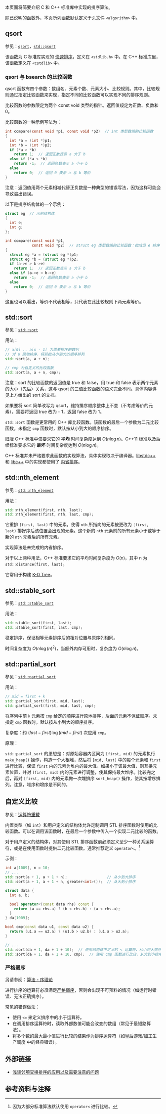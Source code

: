 本页面将简要介绍 C 和 C++ 标准库中实现的排序算法。

除已说明的函数外，本页所列函数默认定义于头文件 `<algorithm>` 中。

## qsort

参见：[`qsort`](https://zh.cppreference.com/w/c/algorithm/qsort)，[`std::qsort`](https://zh.cppreference.com/w/cpp/algorithm/qsort)

该函数为 C 标准库实现的 [快速排序](./quick-sort.md)，定义在 `<stdlib.h>` 中。在 C++ 标准库里，该函数定义在 `<cstdlib>` 中。

### qsort 与 bsearch 的比较函数

qsort 函数有四个参数：数组名、元素个数、元素大小、比较规则。其中，比较规则通过指定比较函数来实现，指定不同的比较函数可以实现不同的排序规则。

比较函数的参数限定为两个 const void 类型的指针。返回值规定为正数、负数和 0。

比较函数的一种示例写法为：

```c
int compare(const void *p1, const void *p2)  // int 类型数组的比较函数
{
  int *a = (int *)p1;
  int *b = (int *)p2;
  if (*a > *b)
    return 1;  // 返回正数表示 a 大于 b
  else if (*a < *b)
    return -1;  // 返回负数表示 a 小于 b
  else
    return 0;  // 返回 0 表示 a 与 b 等价
}
```

注意：返回值用两个元素相减代替正负数是一种典型的错误写法，因为这样可能会导致溢出错误。

以下是排序结构体的一个示例：

```c
struct eg  // 示例结构体
{
  int e;
  int g;
};

int compare(const void *p1,
            const void *p2)  // struct eg 类型数组的比较函数：按成员 e 排序
{
  struct eg *a = (struct eg *)p1;
  struct eg *b = (struct eg *)p2;
  if (a->e > b->e)
    return 1;  // 返回正数表示 a 大于 b
  else if (a->e < b->e)
    return -1;  // 返回负数表示 a 小于 b
  else
    return 0;  // 返回 0 表示 a 与 b 等价
}
```

这里也可以看出，等价不代表相等，只代表在此比较规则下两元素等价。

## std::sort

参见：[`std::sort`](https://zh.cppreference.com/w/cpp/algorithm/sort)

用法：

```cpp
// a[0] .. a[n - 1] 为需要排序的数列
// 对 a 原地排序，将其按从小到大的顺序排列
std::sort(a, a + n);

// cmp 为自定义的比较函数
std::sort(a, a + n, cmp);
```

注意：sort 的比较函数的返回值是 true 和 false，用 true 和 false 表示两个元素的大小（先后）关系，这与 qsort 的三值比较函数的语义完全不同。具体内容详见上方给出的 sort 的文档。

如果要将 sort 简单改写为 qsort，维持排序顺序整体上不变（不考虑等价的元素），需要将返回 true 改为 - 1，返回 false 改为 1。

`std::sort` 函数是更常用的 C++ 库比较函数。该函数的最后一个参数为二元比较函数，未指定 `cmp` 函数时，默认按从小到大的顺序排序。

旧版 C++ 标准中仅要求它的 **平均** 时间复杂度达到 $O(n\log n)$。C++11 标准以及后续标准要求它的 **最坏** 时间复杂度达到 $O(n\log n)$。

C++ 标准并未严格要求此函数的实现算法，具体实现取决于编译器。[libstdc++](https://github.com/mirrors/gcc/blob/master/libstdc++-v3/include/bits/stl_algo.h) 和 [libc++](http://llvm.org/svn/llvm-project/libcxx/trunk/include/algorithm) 中的实现都使用了 [内省排序](./quick-sort.md#内省排序)。

## std::nth\_element

参见：[`std::nth_element`](https://zh.cppreference.com/w/cpp/algorithm/nth_element)

用法：

```cpp
std::nth_element(first, nth, last);
std::nth_element(first, nth, last, cmp);
```

它重排 `[first, last)` 中的元素，使得 `nth` 所指向的元素被更改为 `[first, last)` 排好序后该位置会出现的元素。这个新的 `nth` 元素前的所有元素小于或等于新的 `nth` 元素后的所有元素。

实现算法是未完成的内省排序。

对于以上两种用法，C++ 标准要求它的平均时间复杂度为 $O(n)$，其中 n 为 `std::distance(first, last)`。

它常用于构建 [K-D Tree](../ds/kdt.md)。

## std::stable\_sort

参见：[`std::stable_sort`](https://zh.cppreference.com/w/cpp/algorithm/stable_sort)

用法：

```cpp
std::stable_sort(first, last);
std::stable_sort(first, last, cmp);
```

稳定排序，保证相等元素排序后的相对位置与原序列相同。

时间复杂度为 $O(n\log (n)^2)$，当额外内存可用时，复杂度为 $O(n\log n)$。

## std::partial\_sort

参见：[`std::partial_sort`](https://zh.cppreference.com/w/cpp/algorithm/partial_sort)

用法：

```cpp
// mid = first + k
std::partial_sort(first, mid, last);
std::partial_sort(first, mid, last, cmp);
```

将序列中前 `k` 元素按 `cmp` 给定的顺序进行原地排序，后面的元素不保证顺序。未指定 `cmp` 函数时，默认按从小到大的顺序排序。

复杂度：约 $(\mathit{last}-\mathit{first})\log(\mathit{mid}-\mathit{first})$ 次应用 `cmp`。

原理：

`std::partial_sort` 的思想是：对原始容器内区间为 `[first, mid)` 的元素执行 `make_heap()` 操作，构造一个大根堆，然后将 `[mid, last)` 中的每个元素和 `first` 进行比较，保证 `first` 内的元素为堆内的最大值。如果小于该最大值，则互换元素位置，并对 `[first, mid)` 内的元素进行调整，使其保持最大堆序。比较完之后，再对 `[first, mid)` 内的元素做一次堆排序 `sort_heap()` 操作，使其按增序排列。注意，堆序和增序是不同的。

## 自定义比较

参见：[运算符重载](https://zh.cppreference.com/w/cpp/language/operators)

内置类型（如 `int`）和用户定义的结构体允许定制调用 STL 排序函数时使用的比较函数。可以在调用该函数时，在最后一个参数中传入一个实现二元比较的函数。

对于用户定义的结构体，对其使用 STL 排序函数前必须定义至少一种关系运算符，或是在使用函数时提供二元比较函数。通常推荐定义 `operator<`。[^note1]

示例：

```cpp
int a[1009], n = 10;
// ...
std::sort(a + 1, a + 1 + n);                  // 从小到大排序
std::sort(a + 1, a + 1 + n, greater<int>());  // 从大到小排序
```

```cpp
struct data {
  int a, b;

  bool operator<(const data rhs) const {
    return (a == rhs.a) ? (b < rhs.b) : (a < rhs.a);
  }
} da[1009];

bool cmp(const data u1, const data u2) {
  return (u1.a == u2.a) ? (u1.b > u2.b) : (u1.a > u2.a);
}

// ...
std::sort(da + 1, da + 1 + 10);  // 使用结构体中定义的 < 运算符，从小到大排序
std::sort(da + 1, da + 1 + 10, cmp);  // 使用 cmp 函数进行比较，从大到小排序
```

### 严格弱序

另请参阅：[算法 - 序理论](../math/order-theory.md#算法)

进行排序的运算符必须满足[严格弱序](../math/order-theory.md#二元关系)，否则会出现不可预料的情况（如运行时错误、无法正确排序）。

常见的错误做法：

-   使用 `<=` 来定义排序中的小于运算符。
-   在调用排序运算符时，读取外部数值可能会改变的数组（常见于最短路算法）。
-   将多个数的最大最小值进行比较的结果作为排序运算符（如皇后游戏/加工生产调度 中的经典错误）。

## 外部链接

-   [浅谈邻项交换排序的应用以及需要注意的问题](https://ouuan.github.io/浅谈邻项交换排序的应用以及需要注意的问题/)

## 参考资料与注释

[^note1]: 因为大部分标准算法默认使用 `operator<` 进行比较。
